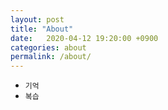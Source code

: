 ```yaml
---
layout: post
title: "About"
date:   2020-04-12 19:20:00 +0900
categories: about
permalink: /about/
---
```


- `기억`
- `복습`


